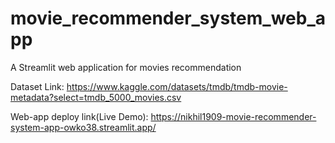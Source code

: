 # movie_recommender_system_web_app

A Streamlit web application for movies recommendation

Dataset Link: https://www.kaggle.com/datasets/tmdb/tmdb-movie-metadata?select=tmdb_5000_movies.csv

Web-app deploy link(Live Demo): https://nikhil1909-movie-recommender-system-app-owko38.streamlit.app/
